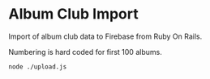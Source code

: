 # Album Club Import

Import of album club data to Firebase from Ruby On Rails.

Numbering is hard coded for first 100 albums.

```
node ./upload.js
```
